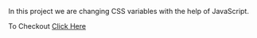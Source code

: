 In this project we are changing CSS variables with the help of JavaScript.

To Checkout [Click Here](https://wanton-idol.github.io/JavaScript/CSS%20Variables%20with%20JS/)
